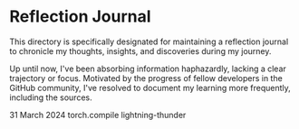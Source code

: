 
# Reflection Journal

This directory is specifically designated for maintaining a reflection journal to chronicle my thoughts, insights, and discoveries during my journey.

Up until now, I've been absorbing information haphazardly, lacking a clear trajectory or focus. Motivated by the progress of fellow developers in the GitHub community, I've resolved to document my learning more frequently, including the sources.

31 March 2024
torch.compile
lightning-thunder